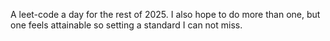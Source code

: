 A leet-code a day for the rest of 2025. I also hope to do more than one, but one feels attainable so setting a standard I can not miss. 
